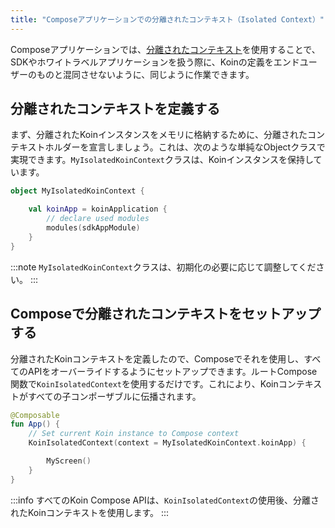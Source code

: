 ```yaml
---
title: "Composeアプリケーションでの分離されたコンテキスト（Isolated Context）"
---
```

Composeアプリケーションでは、[分離されたコンテキスト](/reference/koin-core/context-isolation.md)を使用することで、SDKやホワイトラベルアプリケーションを扱う際に、Koinの定義をエンドユーザーのものと混同させないように、同じように作業できます。

## 分離されたコンテキストを定義する

まず、分離されたKoinインスタンスをメモリに格納するために、分離されたコンテキストホルダーを宣言しましょう。これは、次のような単純なObjectクラスで実現できます。`MyIsolatedKoinContext`クラスは、Koinインスタンスを保持しています。

```kotlin
object MyIsolatedKoinContext {

    val koinApp = koinApplication {
        // declare used modules
        modules(sdkAppModule)
    }
}
```

:::note
`MyIsolatedKoinContext`クラスは、初期化の必要に応じて調整してください。
:::

## Composeで分離されたコンテキストをセットアップする

分離されたKoinコンテキストを定義したので、Composeでそれを使用し、すべてのAPIをオーバーライドするようにセットアップできます。ルートCompose関数で`KoinIsolatedContext`を使用するだけです。これにより、Koinコンテキストがすべての子コンポーザブルに伝播されます。

```kotlin
@Composable
fun App() {
    // Set current Koin instance to Compose context
    KoinIsolatedContext(context = MyIsolatedKoinContext.koinApp) {

        MyScreen()
    }
}
```

:::info
すべてのKoin Compose APIは、`KoinIsolatedContext`の使用後、分離されたKoinコンテキストを使用します。
:::